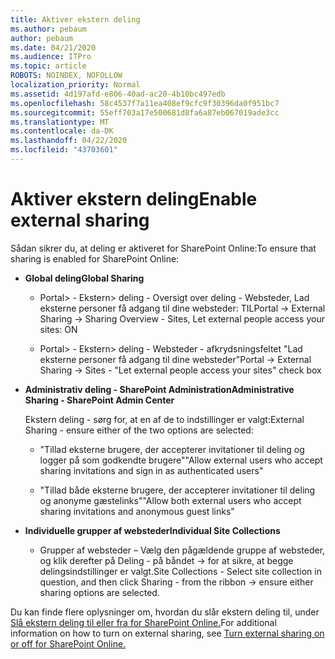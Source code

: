 ```yaml
---
title: Aktiver ekstern deling
ms.author: pebaum
author: pebaum
ms.date: 04/21/2020
ms.audience: ITPro
ms.topic: article
ROBOTS: NOINDEX, NOFOLLOW
localization_priority: Normal
ms.assetid: 4d197afd-e806-40ad-ac20-4b10bc497edb
ms.openlocfilehash: 58c4537f7a11ea408ef9cfc9f30396da0f951bc7
ms.sourcegitcommit: 55eff703a17e500681d8fa6a87eb067019ade3cc
ms.translationtype: MT
ms.contentlocale: da-DK
ms.lasthandoff: 04/22/2020
ms.locfileid: "43703601"
---
```

# <a name="enable-external-sharing"></a><span data-ttu-id="d240b-102">Aktiver ekstern deling</span><span class="sxs-lookup"><span data-stu-id="d240b-102">Enable external sharing</span></span>

 <span data-ttu-id="d240b-103">Sådan sikrer du, at deling er aktiveret for SharePoint Online:</span><span class="sxs-lookup"><span data-stu-id="d240b-103">To ensure that sharing is enabled for SharePoint Online:</span></span>
  
- <span data-ttu-id="d240b-104">**Global deling**</span><span class="sxs-lookup"><span data-stu-id="d240b-104">**Global Sharing**</span></span>
    
  - <span data-ttu-id="d240b-105">Portal\> - Ekstern\> deling - Oversigt over deling - Websteder, Lad eksterne personer få adgang til dine websteder: TIL</span><span class="sxs-lookup"><span data-stu-id="d240b-105">Portal -\> External Sharing -\> Sharing Overview - Sites, Let external people access your sites: ON</span></span>
    
  - <span data-ttu-id="d240b-106">Portal\> - Ekstern\> deling - Websteder - afkrydsningsfeltet "Lad eksterne personer få adgang til dine websteder"</span><span class="sxs-lookup"><span data-stu-id="d240b-106">Portal -\> External Sharing -\> Sites - "Let external people access your sites" check box</span></span>
    
- <span data-ttu-id="d240b-107">**Administrativ deling - SharePoint Administration**</span><span class="sxs-lookup"><span data-stu-id="d240b-107">**Administrative Sharing - SharePoint Admin Center**</span></span>
    
    <span data-ttu-id="d240b-108">Ekstern deling - sørg for, at en af de to indstillinger er valgt:</span><span class="sxs-lookup"><span data-stu-id="d240b-108">External Sharing - ensure either of the two options are selected:</span></span>
    
  - <span data-ttu-id="d240b-109">"Tillad eksterne brugere, der accepterer invitationer til deling og logger på som godkendte brugere"</span><span class="sxs-lookup"><span data-stu-id="d240b-109">"Allow external users who accept sharing invitations and sign in as authenticated users"</span></span>
    
  - <span data-ttu-id="d240b-110">"Tillad både eksterne brugere, der accepterer invitationer til deling og anonyme gæstelinks"</span><span class="sxs-lookup"><span data-stu-id="d240b-110">"Allow both external users who accept sharing invitations and anonymous guest links"</span></span>
    
- <span data-ttu-id="d240b-111">**Individuelle grupper af websteder**</span><span class="sxs-lookup"><span data-stu-id="d240b-111">**Individual Site Collections**</span></span>
    
  - <span data-ttu-id="d240b-112">Grupper af websteder – Vælg den pågældende gruppe af websteder, og klik derefter på Deling - på båndet -\> for at sikre, at begge delingsindstillinger er valgt.</span><span class="sxs-lookup"><span data-stu-id="d240b-112">Site Collections - Select site collection in question, and then click Sharing - from the ribbon -\> ensure either sharing options are selected.</span></span>
    
<span data-ttu-id="d240b-113">Du kan finde flere oplysninger om, hvordan du slår ekstern deling til, under [Slå ekstern deling til eller fra for SharePoint Online.](https://go.microsoft.com/fwlink/?linkid=2047681&amp;clcid=0x409)</span><span class="sxs-lookup"><span data-stu-id="d240b-113">For additional information on how to turn on external sharing, see [Turn external sharing on or off for SharePoint Online.](https://go.microsoft.com/fwlink/?linkid=2047681&amp;clcid=0x409)</span></span>
  


